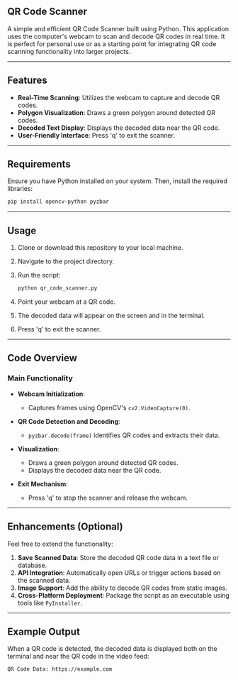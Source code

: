 ## QR Code Scanner

A simple and efficient QR Code Scanner built using Python. This application uses the computer's webcam to scan and decode QR codes in real time. It is perfect for personal use or as a starting point for integrating QR code scanning functionality into larger projects.

---

## Features

- **Real-Time Scanning**: Utilizes the webcam to capture and decode QR codes.
- **Polygon Visualization**: Draws a green polygon around detected QR codes.
- **Decoded Text Display**: Displays the decoded data near the QR code.
- **User-Friendly Interface**: Press 'q' to exit the scanner.

---

## Requirements

Ensure you have Python installed on your system. Then, install the required libraries:

```bash
pip install opencv-python pyzbar
```

---

## Usage

1. Clone or download this repository to your local machine.
2. Navigate to the project directory.
3. Run the script:

   ```bash
   python qr_code_scanner.py
   ```

4. Point your webcam at a QR code.
5. The decoded data will appear on the screen and in the terminal.
6. Press 'q' to exit the scanner.

---

## Code Overview

### **Main Functionality**

- **Webcam Initialization**:
  - Captures frames using OpenCV's `cv2.VideoCapture(0)`.

- **QR Code Detection and Decoding**:
  - `pyzbar.decode(frame)` identifies QR codes and extracts their data.

- **Visualization**:
  - Draws a green polygon around detected QR codes.
  - Displays the decoded data near the QR code.

- **Exit Mechanism**:
  - Press 'q' to stop the scanner and release the webcam.

---

## Enhancements (Optional)

Feel free to extend the functionality:

1. **Save Scanned Data**: Store the decoded QR code data in a text file or database.
2. **API Integration**: Automatically open URLs or trigger actions based on the scanned data.
3. **Image Support**: Add the ability to decode QR codes from static images.
4. **Cross-Platform Deployment**: Package the script as an executable using tools like `PyInstaller`.

---

## Example Output

When a QR code is detected, the decoded data is displayed both on the terminal and near the QR code in the video feed:

```
QR Code Data: https://example.com
```

